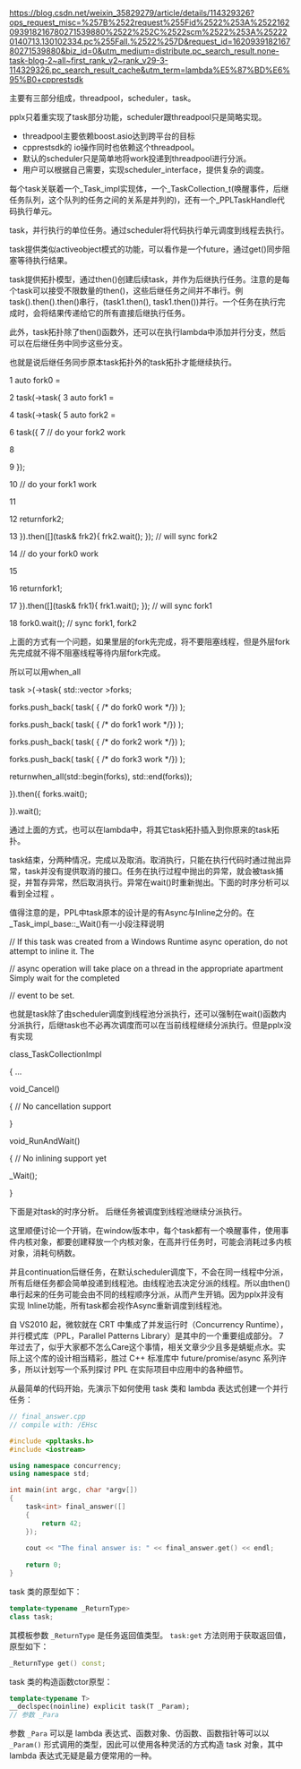 https://blog.csdn.net/weixin_35829279/article/details/114329326?ops_request_misc=%257B%2522request%255Fid%2522%253A%2522162093918216780271539880%2522%252C%2522scm%2522%253A%252220140713.130102334.pc%255Fall.%2522%257D&request_id=162093918216780271539880&biz_id=0&utm_medium=distribute.pc_search_result.none-task-blog-2~all~first_rank_v2~rank_v29-3-114329326.pc_search_result_cache&utm_term=lambda%E5%87%BD%E6%95%B0+cpprestsdk

主要有三部分组成，threadpool，scheduler，task。

pplx只着重实现了task部分功能，scheduler跟threadpool只是简略实现。

- threadpool主要依赖boost.asio达到跨平台的目标
- cpprestsdk的 io操作同时也依赖这个threadpool。
- 默认的scheduler只是简单地将work投递到threadpool进行分派。
- 用户可以根据自己需要，实现scheduler_interface，提供复杂的调度。

每个task关联着一个_Task_impl实现体，一个_TaskCollection_t(唤醒事件，后继任务队列，这个队列的任务之间的关系是并列的)，还有一个_PPLTaskHandle代码执行单元。

task，并行执行的单位任务。通过scheduler将代码执行单元调度到线程去执行。

task提供类似activeobject模式的功能，可以看作是一个future，通过get()同步阻塞等待执行结果。

task提供拓扑模型，通过then()创建后续task，并作为后继执行任务。注意的是每个task可以接受不限数量的then()，这些后继任务之间并不串行。例 task().then().then()串行，(task1.then(), task1.then())并行。一个任务在执行完成时，会将结果传递给它的所有直接后继执行任务。

此外，task拓扑除了then()函数外，还可以在执行lambda中添加并行分支，然后可以在后继任务中同步这些分支。

也就是说后继任务同步原本task拓扑外的task拓扑才能继续执行。

1 auto fork0 =

2 task([]()->task{
3 auto fork1 =

4 task([]()->task{
5 auto fork2 =

6 task([](){
7 // do your fork2 work

8

9 });

10 // do your fork1 work

11

12 returnfork2;

13 }).then([](task& frk2){ frk2.wait(); }); // will sync fork2

14 // do your fork0 work

15

16 returnfork1;

17 }).then([](task& frk1){ frk1.wait(); }); // will sync fork1

18 fork0.wait(); // sync fork1, fork2

上面的方式有一个问题，如果里层的fork先完成，将不要阻塞线程，但是外层fork先完成就不得不阻塞线程等待内层fork完成。

所以可以用when_all

task >([]()->task{
std::vector >forks;

forks.push_back( task([]() { /* do fork0 work */}) );

forks.push_back( task([]() { /* do fork1 work */}) );

forks.push_back( task([]() { /* do fork2 work */}) );

forks.push_back( task([]() { /* do fork3 work */}) );

returnwhen_all(std::begin(forks), std::end(forks));

}).then([](taskforks){
forks.wait();

}).wait();

通过上面的方式，也可以在lambda中，将其它task拓扑插入到你原来的task拓扑。

task结束，分两种情况，完成以及取消。取消执行，只能在执行代码时通过抛出异常，task并没有提供取消的接口。任务在执行过程中抛出的异常，就会被task捕捉，并暂存异常，然后取消执行。异常在wait()时重新抛出。下面的时序分析可以看到全过程 。

值得注意的是，PPL中task原本的设计是的有Async与Inline之分的。在_Task_impl_base::_Wait()有一小段注释说明

// If this task was created from a Windows Runtime async operation, do not attempt to inline it. The

// async operation will take place on a thread in the appropriate apartment Simply wait for the completed

// event to be set.

也就是task除了由scheduler调度到线程池分派执行，还可以强制在wait()函数内分派执行，后继task也不必再次调度而可以在当前线程继续分派执行。但是pplx没有实现

class_TaskCollectionImpl

{
...

void_Cancel()

{
// No cancellation support

}

void_RunAndWait()

{
// No inlining support yet

_Wait();

}

下面是对task的时序分析。
后继任务被调度到线程池继续分派执行。

这里顺便讨论一个开销，在window版本中，每个task都有一个唤醒事件，使用事件内核对象，都要创建释放一个内核对象，在高并行任务时，可能会消耗过多内核对象，消耗句柄数。

并且continuation后继任务，在默认scheduler调度下，不会在同一线程中分派，所有后继任务都会简单投递到线程池。由线程池去决定分派的线程。所以由then()串行起来的任务可能会由不同的线程顺序分派，从而产生开销。因为pplx并没有实现 Inline功能，所有task都会视作Async重新调度到线程池。

自 VS2010 起，微软就在 CRT 中集成了并发运行时（Concurrency Runtime），并行模式库（PPL，Parallel Patterns Library）是其中的一个重要组成部分。
7 年过去了，似乎大家都不怎么Care这个事情，相关文章少少且多是蜻蜓点水。实际上这个库的设计相当精彩，胜过 C++ 标准库中 future/promise/async 系列许多，所以计划写一个系列探讨 PPL 在实际项目中应用中的各种细节。

从最简单的代码开始，先演示下如何使用 task 类和 lambda 表达式创建一个并行任务：

``` cpp
// final_answer.cpp
// compile with: /EHsc 

#include <ppltasks.h>
#include <iostream>

using namespace concurrency;
using namespace std;

int main(int argc, char *argv[])
{
    task<int> final_answer([]
    {
        return 42;
    });
    
    cout << "The final answer is: " << final_answer.get() << endl;
    
    return 0;
}
```

task 类的原型如下：
``` cpp
template<typename _ReturnType>
class task;
```

其模板参数 `_ReturnType` 是任务返回值类型。 `task:get` 方法则用于获取返回值，原型如下：

``` cpp
_ReturnType get() const;
```

task 类的构造函数ctor原型：

``` cpp
template<typename T>
__declspec(noinline) explicit task(T _Param);
// 参数 _Para
```
参数 `_Para` 可以是 lambda 表达式、函数对象、仿函数、函数指针等可以以 `_Param()` 形式调用的类型，因此可以使用各种灵活的方式构造 task 对象，其中 lambda 表达式无疑是最方便常用的一种。


